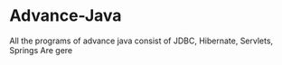 # Advance-Java
All the programs of advance java consist of JDBC, Hibernate, Servlets, Springs Are gere
